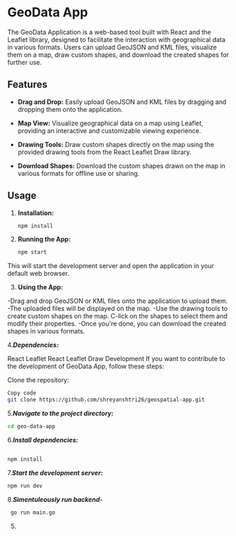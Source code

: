 # GeoData App

The GeoData Application is a web-based tool built with React and the Leaflet library, designed to facilitate the interaction with geographical data in various formats. Users can upload GeoJSON and KML files, visualize them on a map, draw custom shapes, and download the created shapes for further use.

## Features

- **Drag and Drop:** Easily upload GeoJSON and KML files by dragging and dropping them onto the application.
  
- **Map View:** Visualize geographical data on a map using Leaflet, providing an interactive and customizable viewing experience.
  
- **Drawing Tools:** Draw custom shapes directly on the map using the provided drawing tools from the React Leaflet Draw library.

- **Download Shapes:** Download the custom shapes drawn on the map in various formats for offline use or sharing.

## Usage

1. **Installation:**
   
   ```bash
   npm install
2. **Running the App:**

   ```bash
   npm start

This will start the development server and open the application in your default web browser.

3. **Using the App:**

-Drag and drop GeoJSON or KML files onto the application to upload them.
-The uploaded files will be displayed on the map.
-Use the drawing tools to create custom shapes on the map.
C-lick on the shapes to select them and modify their properties.
-Once you're done, you can download the created shapes in various formats.

4.***Dependencies:***

React
Leaflet
React Leaflet Draw
Development
If you want to contribute to the development of GeoData App, follow these steps:

Clone the repository:

```bash
Copy code
git clone https://github.com/shreyanshtri26/geospatial-app.git

````
5.***Navigate to the project directory:***

```bash
cd geo-data-app
```
6.***Install dependencies:***

```bash

npm install
```

7.***Start the development server:***

```bash
npm run dev
```
8.***Simentuleously run backend-***
```bash
 go run main.go
```
5. 
